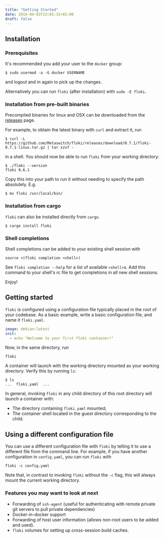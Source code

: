 ```yaml
---
title: "Getting Started"
date: 2019-04-03T23:01:31+01:00
draft: false
---
```


## Installation

### Prerequisites

It's recommended you add your user to the `docker` group:

```shell
$ sudo usermod -a -G docker USERNAME
```

and logout and in again to pick up the changes.

Alternatively you can run `floki` (after installation) with `sudo -E floki`.

### Installation from pre-built binaries

Precompiled binaries for linux and OSX can be downloaded from the [releases](https://github.com/Metaswitch/floki/releases) page.

For example, to obtain the latest binary with `curl` and extract it, run

```shell
$ curl -L https://github.com/Metaswitch/floki/releases/download/0.7.1/floki-0.7.1-linux.tar.gz | tar xzvf -
```

in a shell. You should now be able to run `floki` from your working directory:

```shell
$ ./floki --version
floki 0.6.1
```

Copy this into your path to run it without needing to specify the path absolutely. E.g.

```shell
$ mv floki /usr/local/bin/
```

### Installation from cargo

`floki` can also be installed directly from `cargo`.

```shell
$ cargo install floki
```

### Shell completions

Shell completions can be added to your existing shell session with

```shell
source <(floki completion <shell>)
```

See `floki completion --help` for a list of available `<shell>`s. Add this command to your shell's rc file to get completions in all new shell sessions.

Enjoy!

## Getting started

`floki` is configured using a configuration file typically placed in the root of your codebase. As a basic example, write a basic configuration file, and name it `floki.yaml`.

```yaml
image: debian:latest
init:
  - echo "Welcome to your first floki container!"
```

Now, in the same directory, run

```shell
floki
```

A container will launch with the working directory mounted as your working directory. Verify this by running `ls`:

```shell
$ ls
...  floki.yaml  ...
```

In general, invoking `floki` in any child directory of this root directory will launch a container with:
- The directory containing `floki.yaml` mounted;
- The container shell located in the guest directory corresponding to the child.

## Using a different configuration file

You can use a different configuration file with `floki` by telling it to use a different file from the command line. For example, if you have another configuration in `config.yaml`, you can run `floki` with

```shell
floki -c config.yaml
```

Note that, in contrast to invoking `floki` without the `-c` flag, this will always mount the current working directory.

### Features you may want to look at next

- Forwarding of `ssh-agent` (useful for authenticating with remote private git servers to pull private dependencies)
- Docker-in-docker support
- Forwarding of host user information (allows non-root users to be added and used).
- `floki` volumes for setting up cross-session build caches.
